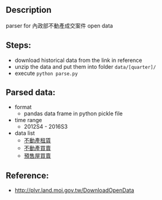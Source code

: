 ## Description

parser for 內政部不動產成交案件 open data

## Steps:

- download historical data from the link in reference
- unzip the data and put them into folder `data/[quarter]/`
- execute `python parse.py`

## Parsed data:

- format
	- pandas data frame in python pickle file
- time range
    - 2012S4 - 2016S3
- data list
	- [不動產租賃](https://s3-ap-northeast-1.amazonaws.com/aaron-public-access/real-estate-price/%E4%B8%8D%E5%8B%95%E7%94%A2%E7%A7%9F%E8%B3%83.pkl)
	- [不動產買賣](https://s3-ap-northeast-1.amazonaws.com/aaron-public-access/real-estate-price/%E4%B8%8D%E5%8B%95%E7%94%A2%E8%B2%B7%E8%B3%A3.pkl)
	- [預售屋買賣](https://s3-ap-northeast-1.amazonaws.com/aaron-public-access/real-estate-price/%E9%A0%90%E5%94%AE%E5%B1%8B%E8%B2%B7%E8%B3%A3.pkl)


## Reference:

- http://plvr.land.moi.gov.tw/DownloadOpenData
